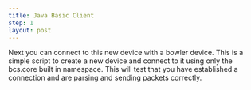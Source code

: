 ```yaml
---
title: Java Basic Client
step: 1
layout: post
---
```


Next you can connect to this new device with a bowler device. This is a simple script to create a new device and connect to it using only the bcs.core built in namespace. This will test that you have established a connection and are parsing and sending packets correctly. 

<script src="https://gist.github.com/madhephaestus/0a096124ec80bf828353.js"></script>




